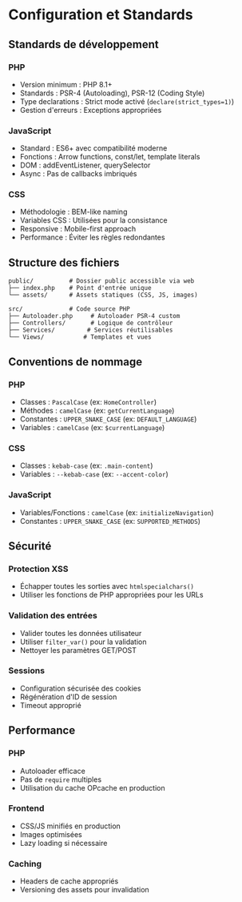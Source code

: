 # Configuration et Standards

## Standards de développement

### PHP
- Version minimum : PHP 8.1+
- Standards : PSR-4 (Autoloading), PSR-12 (Coding Style)
- Type declarations : Strict mode activé (`declare(strict_types=1)`)
- Gestion d'erreurs : Exceptions appropriées

### JavaScript
- Standard : ES6+ avec compatibilité moderne
- Fonctions : Arrow functions, const/let, template literals
- DOM : addEventListener, querySelector
- Async : Pas de callbacks imbriqués

### CSS
- Méthodologie : BEM-like naming
- Variables CSS : Utilisées pour la consistance
- Responsive : Mobile-first approach
- Performance : Éviter les règles redondantes

## Structure des fichiers

```
public/          # Dossier public accessible via web
├── index.php    # Point d'entrée unique
└── assets/      # Assets statiques (CSS, JS, images)

src/             # Code source PHP
├── Autoloader.php     # Autoloader PSR-4 custom
├── Controllers/       # Logique de contrôleur
├── Services/         # Services réutilisables
└── Views/           # Templates et vues
```

## Conventions de nommage

### PHP
- Classes : `PascalCase` (ex: `HomeController`)
- Méthodes : `camelCase` (ex: `getCurrentLanguage`)
- Constantes : `UPPER_SNAKE_CASE` (ex: `DEFAULT_LANGUAGE`)
- Variables : `camelCase` (ex: `$currentLanguage`)

### CSS
- Classes : `kebab-case` (ex: `.main-content`)
- Variables : `--kebab-case` (ex: `--accent-color`)

### JavaScript
- Variables/Fonctions : `camelCase` (ex: `initializeNavigation`)
- Constantes : `UPPER_SNAKE_CASE` (ex: `SUPPORTED_METHODS`)

## Sécurité

### Protection XSS
- Échapper toutes les sorties avec `htmlspecialchars()`
- Utiliser les fonctions de PHP appropriées pour les URLs

### Validation des entrées
- Valider toutes les données utilisateur
- Utiliser `filter_var()` pour la validation
- Nettoyer les paramètres GET/POST

### Sessions
- Configuration sécurisée des cookies
- Régénération d'ID de session
- Timeout approprié

## Performance

### PHP
- Autoloader efficace
- Pas de `require` multiples
- Utilisation du cache OPcache en production

### Frontend
- CSS/JS minifiés en production
- Images optimisées
- Lazy loading si nécessaire

### Caching
- Headers de cache appropriés
- Versioning des assets pour invalidation
